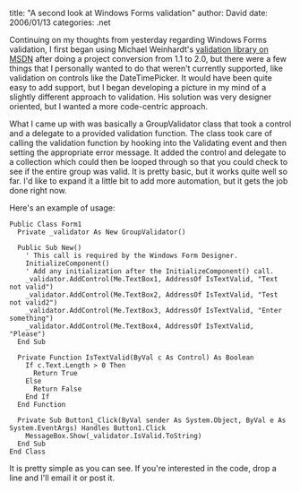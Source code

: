 
title: "A second look at Windows Forms validation"
author: David
date: 2006/01/13
categories: .net

Continuing on my thoughts from yesterday regarding Windows Forms validation, I first began using Michael Weinhardt's [validation library on MSDN](http://msdn.microsoft.com/library/default.asp?url=/library/en-us/dnforms/html/winforms05182004.asp) after doing a project conversion from 1.1 to 2.0, but there were a few things that I personally wanted to do that weren't currently supported, like validation on controls like the DateTimePicker. It would have been quite easy to add support, but I began developing a picture in my mind of a slightly different approach to validation. His solution was very designer oriented, but I wanted a more code-centric approach.

What I came up with was basically a GroupValidator class that took a control and a delegate to a provided validation function. The class took care of calling the validation function by hooking into the Validating event and then setting the appropriate error message. It added the control and delegate to a collection which could then be looped through so that you could check to see if the entire group was valid. It is pretty basic, but it works quite well so far. I'd like to expand it a little bit to add more automation, but it gets the job done right now.

Here's an example of usage:

    Public Class Form1
      Private _validator As New GroupValidator()

      Public Sub New()
        ' This call is required by the Windows Form Designer.
        InitializeComponent()
        ' Add any initialization after the InitializeComponent() call.
        _validator.AddControl(Me.TextBox1, AddressOf IsTextValid, "Text not valid")
        _validator.AddControl(Me.TextBox2, AddressOf IsTextValid, "Test not valid2")
        _validator.AddControl(Me.TextBox3, AddressOf IsTextValid, "Enter something")
        _validator.AddControl(Me.TextBox4, AddressOf IsTextValid, "Please")
      End Sub

      Private Function IsTextValid(ByVal c As Control) As Boolean
        If c.Text.Length > 0 Then
          Return True
        Else
          Return False
        End If
      End Function

      Private Sub Button1_Click(ByVal sender As System.Object, ByVal e As System.EventArgs) Handles Button1.Click
        MessageBox.Show(_validator.IsValid.ToString)
      End Sub
    End Class

It is pretty simple as you can see. If you're interested in the code, drop a line and I'll email it or post it.

